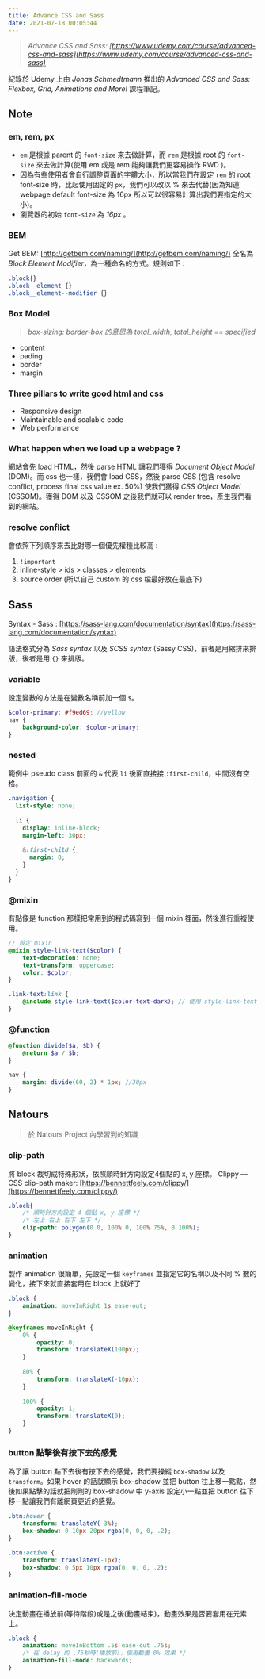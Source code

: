 ```yaml
---
title: Advance CSS and Sass
date: 2021-07-18 00:05:44
---
```

> _Advance CSS and Sass: [https://www.udemy.com/course/advanced-css-and-sass](https://www.udemy.com/course/advanced-css-and-sass)_

紀錄於 Udemy 上由 _Jonas Schmedtmann_ 推出的 _Advanced CSS and Sass: Flexbox, Grid, Animations and More!_ 課程筆記。


## Note
### em, rem, px
+ `em` 是根據 parent 的 `font-size` 來去做計算，而 `rem` 是根據 root 的 `font-size` 來去做計算(使用 em 或是 rem 能夠讓我們更容易操作 RWD )。
+ 因為有些使用者會自行調整頁面的字體大小，所以當我們在設定 `rem` 的 root font-size 時，比起使用固定的 `px`，我們可以改以 % 來去代替(因為知道 webpage default font-size 為 16px 所以可以很容易計算出我們要指定的大小)。
+ 瀏覽器的初始 `font-size` 為 _16px_ 。

### BEM
Get BEM: [http://getbem.com/naming/](http://getbem.com/naming/)
全名為 _Block Element Modifier_，為一種命名的方式。規則如下 : 
```css
.block{}
.block__element {}
.block__element--modifier {}
```

### Box Model
> _box-sizing: border-box 的意思為 total_width, total_height == specified_
+ content
+ pading
+ border
+ margin

### Three pillars to write good html and css
+ Responsive design
+ Maintainable and scalable code
+ Web performance

### What happen when we load up a webpage ? 
網站會先 load HTML，然後 parse HTML 讓我們獲得 _Document Object Model_ (DOM)。而 css 也一樣，我們會 load CSS，然後 parse CSS (包含 resolve conflict, process final css value ex. 50%) 使我們獲得 _CSS Object Model_ (CSSOM)。獲得 DOM 以及 CSSOM 之後我們就可以 render tree，產生我們看到的網站。

### resolve conflict
會依照下列順序來去比對哪一個優先權種比較高 : 
1. `!important`
2. inline-style > ids > classes > elements
3. source order (所以自己 custom 的 css 檔最好放在最底下)

## Sass
Syntax - Sass : [https://sass-lang.com/documentation/syntax](https://sass-lang.com/documentation/syntax)

語法格式分為 _Sass syntax_ 以及 _SCSS syntax_ (Sassy CSS)，前者是用縮排來排版，後者是用 `{}` 來排版。

### variable
設定變數的方法是在變數名稱前加一個 `$`。
```scss
$color-primary: #f9ed69; //yellow
nav {
    background-color: $color-primary;
}
```
### nested
範例中 pseudo class 前面的 `&` 代表 `li` 後面直接接 `:first-child`，中間沒有空格。
```scss
.navigation {
  list-style: none;
  
  li {
    display: inline-block;
    margin-left: 30px;
    
    &:first-child {
      margin: 0;
    }
  }
}
```

### @mixin
有點像是 function 那樣把常用到的程式碼寫到一個 mixin 裡面，然後進行重複使用。
```scss
// 設定 mixin
@mixin style-link-text($color) {
    text-decoration: none;
    text-transform: uppercase;
    color: $color;
}

.link-text:link {
    @include style-link-text($color-text-dark); // 使用 style-link-text
}
```


### @function
```scss
@function divide($a, $b) {
    @return $a / $b;
}

nav {
    margin: divide(60, 2) * 1px; //30px
}
```


## Natours
>於 Natours Project 內學習到的知識

### clip-path
將 block 裁切成特殊形狀，依照順時針方向設定4個點的 x, y 座標。
Clippy — CSS clip-path maker: [https://bennettfeely.com/clippy/](https://bennettfeely.com/clippy/)

```css
.block{
    /* 順時針方向設定 4 個點 x, y 座標 */
    /* 左上 右上 右下 左下 */
    clip-path: polygon(0 0, 100% 0, 100% 75%, 0 100%);
}
```

### animation
製作 animation 很簡單，先設定一個 `keyframes` 並指定它的名稱以及不同 % 數的變化，接下來就直接套用在 block 上就好了

```css
.block {
    animation: moveInRight 1s ease-out;
}

@keyframes moveInRight {
    0% {
        opacity: 0;
        transform: translateX(100px);
    }
    
    80% {
        transform: translateX(-10px);
    }
    
    100% {
        opacity: 1;
        transform: translateX(0);
    }
}
```

### button 點擊後有按下去的感覺
為了讓 button 點下去後有按下去的感覺，我們要操縱 `box-shadow` 以及 `transform`。如果 hover 的話就顯示 box-shadow 並把 button 往上移一點點，然後如果點擊的話就把剛剛的 box-shadow 中 y-axis 設定小一點並把 button 往下移一點讓我們有離網頁更近的感覺。

```css
.btn:hover {
    transform: translateY(-3%);
    box-shadow: 0 10px 20px rgba(0, 0, 0, .2);
}

.btn:active {
    transform: translateY(-1px);
    box-shadow: 0 5px 10px rgba(0, 0, 0, .2);
}
```

### animation-fill-mode
決定動畫在播放前(等待階段)或是之後(動畫結束)，動畫效果是否要套用在元素上。
```css
.block {
    animation: moveInBottom .5s ease-out .75s;
    /* 在 delay 的 .75秒時(播放前)，使用動畫 0% 效果 */
    animation-fill-mode: backwards;
}
```